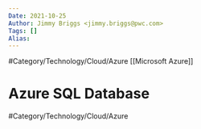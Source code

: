 ```yaml
---
Date: 2021-10-25
Author: Jimmy Briggs <jimmy.briggs@pwc.com>
Tags: []
Alias:
---
```


#Category/Technology/Cloud/Azure
[[Microsoft Azure]]

# Azure SQL Database

#Category/Technology/Cloud/Azure 

